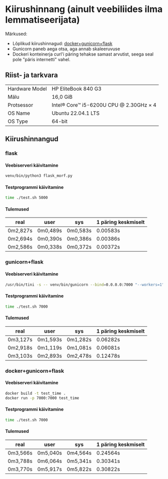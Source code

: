 # Kiirushinnang (ainult veebiliides ilma lemmatiseerijata)

Märkused:
* Lõplikud kiirushinnagud: [docker+gunicorn+flask](#tulemused-2)
* Gunicorn paneb aega otsa, aga annab skaleeruvuse
* Dockeri konteinerja curl'i päring tehakse samast arvutist, seega seal pole "päris internetti" vahel.

## Riist- ja tarkvara

|   |   |
|---|---|
|Hardware Model|HP EliteBook 840 G3|
|Mälu|16,0 GiB|
|Protsessor|Intel® Core™ i5-6200U CPU @ 2.30GHz × 4|
|OS Name|Ubuntu 22.04.1 LTS|
|OS Type|64-bit|

## Kiirushinnangud

### flask

#### Veebiserveri käivitamine

```bash
venv/bin/python3 flask_morf.py
```

#### Testprogrammi käivitamine

```bash
time ./test.sh 5000
```

#### Tulemused

|real|user|sys|1 päring keskmiselt|
|----|----|---|---|
|0m2,827s|0m0,489s|0m0,583s|0.00583s|
|0m2,694s|0m0,390s|0m0,386s|0.00386s|
|0m2,586s|0m0,338s|0m0,372s|0.00372s|

### gunicorn+flask

#### Veebiserveri käivitamine

```bash
/usr/bin/tini -s -- venv/bin/gunicorn --bind=0.0.0.0:7000 "--workers=1" "--timeout=30" "--worker-class=sync" --worker-tmp-dir=/dev/shm flask_morf:app
```

#### Testprogrammi käivitamine

```bash
time ./test.sh 7000
```

#### Tulemused

|real|user|sys|1 päring keskmiselt|
|----|----|---|---|
|0m3,127s|0m1,593s|0m1,282s|0.06282s|
|0m2,918s|0m1,119s|0m1,081s|0.06081s|
|0m3,103s|0m2,893s|0m2,478s|0.12478s|

### docker+gunicorn+flask

#### Veebiserveri käivitamine

```bash
docker build -t test_time .
docker run -p 7000:7000 test_time
```

#### Testprogrammi käivitamine

```bash
time ./test.sh 7000
```

#### Tulemused

|real|user|sys|1 päring keskmiselt|
|----|----|---|---|
|0m3,566s|0m5,040s|0m4,564s|0.24564s|
|0m3,788s|0m6,064s|0m5,341s|0.30341s|
|0m3,770s|0m5,917s|0m5,822s|0.30822s|
